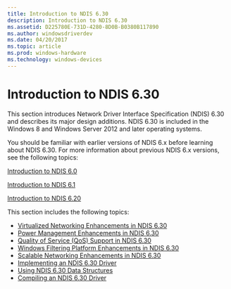 ```yaml
---
title: Introduction to NDIS 6.30
description: Introduction to NDIS 6.30
ms.assetid: D225780E-731D-4280-8D0B-B0380B117890
ms.author: windowsdriverdev
ms.date: 04/20/2017
ms.topic: article
ms.prod: windows-hardware
ms.technology: windows-devices
---
```


# Introduction to NDIS 6.30


This section introduces Network Driver Interface Specification (NDIS) 6.30 and describes its major design additions. NDIS 6.30 is included in the Windows 8 and Windows Server 2012 and later operating systems.

You should be familiar with earlier versions of NDIS 6.x before learning about NDIS 6.30. For more information about previous NDIS 6.x versions, see the following topics:

[Introduction to NDIS 6.0](introduction-to-ndis-6-0.md)

[Introduction to NDIS 6.1](introduction-to-ndis-6-1.md)

[Introduction to NDIS 6.20](introduction-to-ndis-6-20.md)

This section includes the following topics:

-   [Virtualized Networking Enhancements in NDIS 6.30](virtualized-networking-enhancements-in-ndis-6-30.md)
-   [Power Management Enhancements in NDIS 6.30](power-management-enhancements-in-ndis-6-30.md)
-   [Quality of Service (QoS) Support in NDIS 6.30](quality-of-service--qos--support-in-ndis-6-30.md)
-   [Windows Filtering Platform Enhancements in NDIS 6.30](windows-filtering-platform-enhancements-in-ndis-6-30.md)
-   [Scalable Networking Enhancements in NDIS 6.30](scalable-networking-enhancements-in-ndis-6-30.md)
-   [Implementing an NDIS 6.30 Driver](implementing-an-ndis-6-30-driver.md)
-   [Using NDIS 6.30 Data Structures](using-ndis-6-30-data-structures.md)
-   [Compiling an NDIS 6.30 Driver](compiling-an-ndis-6-30-driver.md)

 

 





